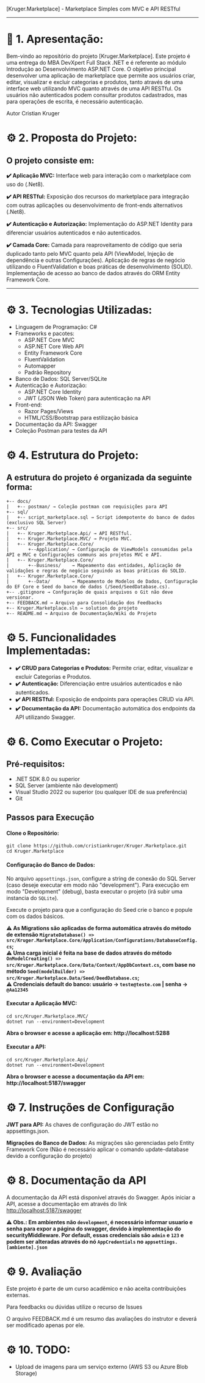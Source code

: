 
[Kruger.Marketplace] - Marketplace Simples com MVC e API RESTful

---

# :rocket: 1. Apresentação:

Bem-vindo ao repositório do projeto [Kruger.Marketplace]. Este projeto é uma entrega do MBA DevXpert Full Stack .NET e é referente ao módulo Introdução ao Desenvolvimento ASP.NET Core. O objetivo principal desenvolver uma aplicação de marketplace que permite aos usuários criar, editar, visualizar e excluir categorias e produtos, tanto através de uma interface web utilizando MVC quanto através de uma API RESTful. Os usuários não autenticados podem consultar produtos cadastrados, mas para operações de escrita, é necessário autenticação.

Autor
Cristian Kruger


# :gear: 2. Proposta do Projeto:

## O projeto consiste em:

**:heavy_check_mark: Aplicação MVC:** Interface web para interação com o marketplace com uso do (.Net8).<br>

**:heavy_check_mark: API RESTful:** Exposição dos recursos do marketplace para integração com outras aplicações ou desenvolvimento de front-ends alternativos (.Net8).<br>

**:heavy_check_mark: Autenticação e Autorização:** Implementação do ASP.NET Identity para diferenciar usuários autenticados e não autenticados.<br>

**:heavy_check_mark: Camada Core:** Camada para reaproveitamento de código que seria duplicado tanto pelo MVC quanto pela API (ViewModel, Injeção de dependência e outras Configurações). Aplicação de regras de negócio utilizando o FluentValidation e boas práticas de desenvolvimento (SOLID). Implementação de acesso ao banco de dados através do ORM Entity Framework Core.<br>

---
# :gear: 3. Tecnologias Utilizadas:

- Linguagem de Programação: C#
- Frameworks e pacotes:
  - ASP.NET Core MVC
  - ASP.NET Core Web API
  - Entity Framework Core
  - FluentValidation
  - Automapper
  - Padrão Repository
- Banco de Dados: SQL Server/SQLite
- Autenticação e Autorização:
  - ASP.NET Core Identity
  - JWT (JSON Web Token) para autenticação na API
- Front-end:
  - Razor Pages/Views
  - HTML/CSS/Bootstrap para estilização básica
- Documentação da API: Swagger
- Coleção Postman para testes da API

# :gear: 4. Estrutura do Projeto:
##  A estrutura do projeto é organizada da seguinte forma:
```
+-- docs/
|   +-- postman/ → Coleção postman com requisições para API
+-- sql/ 
|   +-- script_marketplace.sql → Script idempotente do banco de dados (exclusivo SQL Server)
+-- src/
|   +-- Kruger.Marketplace.Api/ → API RESTful.
|   +-- Kruger.Marketplace.MVC/ → Projeto MVC.
|   +-- Kruger.Marketplace.Core/
|       +--Application/ → Configuração de ViewModels consumidas pela API e MVC e Configurações communs aos projetos MVC e API.
|   +-- Kruger.Marketplace.Core/
|       +--Business/    → Mapeamento das entidades, Aplicação de validações e regras de negócio seguindo as boas práticas do SOLID.
|   +-- Kruger.Marketplace.Core/
|       +--Data/        → Mapeamento de Modelos de Dados, Configuração do EF Core e Seed do banco de dados (/Seed/SeedDatabase.cs).
+-- .gitignore → Confguração de quais arquivos o Git não deve versionar.
+-- FEEDBACK.md → Arquivo para Consolidação dos Feedbacks
+-- Kruger.Marketplace.sln → solution do projeto
+-- README.md → Arquivo de Documentação/Wiki do Projeto
```

# :gear: 5. Funcionalidades Implementadas:

- **:heavy_check_mark: CRUD para Categorias e Produtos:** Permite criar, editar, visualizar e excluir Categorias e Produtos.
- **:heavy_check_mark: Autenticação:** Diferenciação entre usuários autenticados e não autenticados.
- **:heavy_check_mark: API RESTful:** Exposição de endpoints para operações CRUD via API.
- **:heavy_check_mark: Documentação da API:** Documentação automática dos endpoints da API utilizando Swagger.

# :gear: 6. Como Executar o Projeto:

##  Pré-requisitos:

- .NET SDK 8.0 ou superior
- SQL Server (ambiente não development)
- Visual Studio 2022 ou superior (ou qualquer IDE de sua preferência)
- Git

##  Passos para Execução
#### Clone o Repositório:
```
git clone https://github.com/cristiankruger/Kruger.Marketplace.git
cd Kruger.Marketplace
``` 

####  Configuração do Banco de Dados:
  
No arquivo `appsettings.json`, configure a string de conexão do SQL Server (caso deseje executar em modo não "development"). Para execução em modo "Development" (debug), basta executar o projeto (irá subir uma instancia do `SQLite`).

Execute o projeto para que a configuração do Seed crie o banco e popule com os dados básicos.

**:warning: As Migrations são aplicadas de forma automática através do método de extensão `MigrateDatabase() => src/Kruger.Marketplace.Core/Application/Configurations/DatabaseConfig.cs`;**<br>
**:warning: Uma carga inicial é feita na base de dados através do método `OnModelCreating() => src/Kruger.Marketplace.Core/Data/Context/AppDbContext.cs`, com base no método `Seed(modelBuilder) => src/Kruger.Marketplace.Data/Seed/DeedDatabase.cs`;**<br>
**:warning: Credenciais default do banco: usuário &rarr; `teste@teste.com` | senha &rarr; `@Aa12345`**<br>

####  Executar a Aplicação MVC:

```
cd src/Kruger.Marketplace.MVC/
dotnet run --environment=Development
```
**Abra o browser e acesse a aplicação em: http://localhost:5288**

####  Executar a API:
```
cd src/Kruger.Marketplace.Api/
dotnet run --environment=Development
```
**Abra o browser e acesse a documentação da API em: http://localhost:5187/swagger**
  
# :gear: 7. Instruções de Configuração

**JWT para API:** As chaves de configuração do JWT estão no appsettings.json.

**Migrações do Banco de Dados:** As migrações são gerenciadas pelo Entity Framework Core (Não é necessário aplicar o comando update-database devido a configuração do projeto)

# :gear: 8. Documentação da API

A documentação da API está disponível através do Swagger. Após iniciar a API, acesse a documentação em através do link [http://localhost:5187/swagger](http://localhost:5187/swagger)

**:warning: Obs.: Em ambientes não `development`, é necessário informar usuario e senha para expor a página do swagger, devido à implementação do securityMiddleware. Por default, essas credenciais são `admin` e `123` e podem ser alteradas através do nó `AppCredentials` no `appsettings.[ambiente].json`**

# :gear: 9. Avaliação

Este projeto é parte de um curso acadêmico e não aceita contribuições externas.

Para feedbacks ou dúvidas utilize o recurso de Issues

O arquivo FEEDBACK.md é um resumo das avaliações do instrutor e deverá ser modificado apenas por ele.

# :gear: 10. TODO:

- Upload de imagens para um serviço externo (AWS S3 ou Azure Blob Storage)
